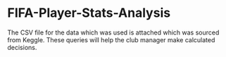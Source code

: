# FIFA-Player-Stats-Analysis
The CSV file for the data which was used is attached which was sourced from Keggle.
These queries will help the club manager make calculated decisions.